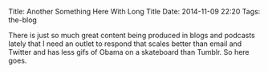 Title: Another Something Here With Long Title
Date: 2014-11-09 22:20
Tags: the-blog

There is just so much great content being produced in blogs and podcasts lately that I need an outlet to respond
that scales better than email and Twitter and has less gifs of Obama on a skateboard than Tumblr. So here goes.
